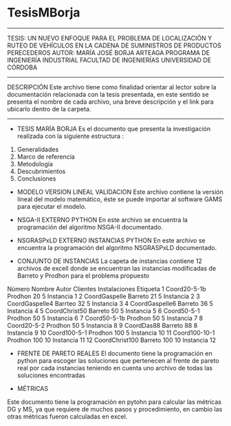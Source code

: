 # TesisMBorja

*************************************************************************************************************************************
TESIS: UN NUEVO ENFOQUE PARA EL PROBLEMA DE LOCALIZACIÓN Y RUTEO DE VEHÍCULOS EN LA CADENA DE SUMINISTROS DE PRODUCTOS PERECEDEROS
AUTOR: MARÍA JOSÉ BORJA ARTEAGA
PROGRAMA DE INGENIERÍA INDUSTRIAL
FACULTAD DE INGENIERÍAS
UNIVERSIDAD DE CÓRDOBA

*************************************************************************************************************************************
DESCRIPCIÓN
Este archivo tiene como finalidad orientar al lector sobre la documentación relacionada con la tesis presentada, en este sentido se presenta
el nombre de cada archivo, una breve descripción y el link para ubicarlo dentro de la carpeta.
*************************************************************************************************************************************
* TESIS MARÍA BORJA
Es el documento que presenta la investigación realizada con la siguiente estructura : 
1. Generalidades
2. Marco de referencia
3. Metodología
4. Descubrimientos
5. Conclusiones

* MODELO VERSION LINEAL VALIDACION
Este archivo contiene la versión lineal del modelo matemático, éste se puede importar al software GAMS para ejecutar el modelo.

* NSGA-II EXTERNO PYTHON
En este archivo se encuentra la programación del algoritmo NSGA-II documentado.

* NSGRASPxLD EXTERNO INSTANCIAS PYTHON
En este archivo se encuentra la programación del algoritmo NSGRASPxLD documentado.

* CONJUNTO DE INSTANCIAS
La capeta de instancias contiene 12 archivos de excell donde se encuentran las instancias modificadas de Barreto y Prodhon para el problema propuesto

Número 	Nombre		Autor Clientes Instalaciones Etiqueta
1	Coord20-5-1b	Prodhon	20	5	Instancia 1
2	CoordGaspelle	Barreto	21	5	Instancia 2
3	CoordGaspelle4	Barrteo	32	5	Instancia 3
4	CoordGaspelle6	Barreto	36	5	Instancia 4
5	CoordChrist50	Barreto	50	5	Instancia 5
6	Coord50-5-1	Prodhon	50	5	Instancia 6
7	Coord50-5-1b	Prodhon	50	5	Instancia 7
8	Coord20-5-2	Prodhon	50	5	Instancia 8
9	CoordDas88	Barreto	88	8	Instancia 9
10	Coord100-5-1	Prodhon	100	5	Instancia 10
11	Coord100-10-1	Prodhon	100	10	Instancia 11
12	CoordChrist100	Barreto	100	10	Instancia 12

* FRENTE DE PARETO REALES
El documento tiene la programación en python para escoger las soluciones que pertenecen al frente de pareto real por cada instancias
teniendo en cuenta uno archivo de todas las soluciones encontradas

* MÉTRICAS

Este documento tiene la programación en pytohn para calcular las métricas DG y MS, ya que requiere de muchos pasos y procedimiento, en cambio las otras métricas
fueron calculadas en excel.
